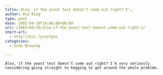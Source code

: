 ```yaml
---
title: Also, if the yeast test doesn’t come out right? I’…
author: Old Blog
type: post
date: 2003-04-10T14:46:00+00:00
url: /2003/04/10/also-if-the-yeast-test-doesnt-come-out-right-i/
short-url:
  - http://bit.ly/ev7gos
categories:
  - Soda Brewing

---
```

<div class='microid-http+http:sha1:bf2403cb5396fa31175d5b1f14866abd5464f3e1'>
  
    Also, if the yeast test doesn't come out right? I'm very seriously considering going straight to kegging to get around the whole problem.
  
